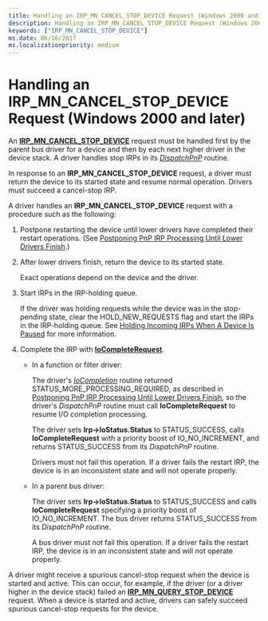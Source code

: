 ```yaml
---
title: Handling an IRP_MN_CANCEL_STOP_DEVICE Request (Windows 2000 and later)
description: Handling an IRP_MN_CANCEL_STOP_DEVICE Request (Windows 2000 and later)
keywords: ["IRP_MN_CANCEL_STOP_DEVICE"]
ms.date: 06/16/2017
ms.localizationpriority: medium
---
```


# Handling an IRP\_MN\_CANCEL\_STOP\_DEVICE Request (Windows 2000 and later)





An [**IRP\_MN\_CANCEL\_STOP\_DEVICE**](./irp-mn-cancel-stop-device.md) request must be handled first by the parent bus driver for a device and then by each next higher driver in the device stack. A driver handles stop IRPs in its [*DispatchPnP*](/windows-hardware/drivers/ddi/wdm/nc-wdm-driver_dispatch) routine.

In response to an **IRP\_MN\_CANCEL\_STOP\_DEVICE** request, a driver must return the device to its started state and resume normal operation. Drivers must succeed a cancel-stop IRP.

A driver handles an **IRP\_MN\_CANCEL\_STOP\_DEVICE** request with a procedure such as the following:

1.  Postpone restarting the device until lower drivers have completed their restart operations. (See [Postponing PnP IRP Processing Until Lower Drivers Finish](postponing-pnp-irp-processing-until-lower-drivers-finish.md).)

2.  After lower drivers finish, return the device to its started state.

    Exact operations depend on the device and the driver.

3.  Start IRPs in the IRP-holding queue.

    If the driver was holding requests while the device was in the stop-pending state, clear the HOLD\_NEW\_REQUESTS flag and start the IRPs in the IRP-holding queue. See [Holding Incoming IRPs When A Device Is Paused](holding-incoming-irps-when-a-device-is-paused.md) for more information.

4.  Complete the IRP with [**IoCompleteRequest**](/windows-hardware/drivers/ddi/wdm/nf-wdm-iocompleterequest).

    -   In a function or filter driver:

        The driver's [*IoCompletion*](/windows-hardware/drivers/ddi/wdm/nc-wdm-io_completion_routine) routine returned STATUS\_MORE\_PROCESSING\_REQUIRED, as described in [Postponing PnP IRP Processing Until Lower Drivers Finish](postponing-pnp-irp-processing-until-lower-drivers-finish.md), so the driver's *DispatchPnP* routine must call **IoCompleteRequest** to resume I/O completion processing.

        The driver sets **Irp-&gt;IoStatus.Status** to STATUS\_SUCCESS, calls **IoCompleteRequest** with a priority boost of IO\_NO\_INCREMENT, and returns STATUS\_SUCCESS from its *DispatchPnP* routine.

        Drivers must not fail this operation. If a driver fails the restart IRP, the device is in an inconsistent state and will not operate properly.

    -   In a parent bus driver:

        The driver sets **Irp-&gt;IoStatus.Status** to STATUS\_SUCCESS and calls **IoCompleteRequest** specifying a priority boost of IO\_NO\_INCREMENT. The bus driver returns STATUS\_SUCCESS from its *DispatchPnP* routine.

        A bus driver must not fail this operation. If a driver fails the restart IRP, the device is in an inconsistent state and will not operate properly.

A driver might receive a spurious cancel-stop request when the device is started and active. This can occur, for example, if the driver (or a driver higher in the device stack) failed an [**IRP\_MN\_QUERY\_STOP\_DEVICE**](./irp-mn-query-stop-device.md) request. When a device is started and active, drivers can safely succeed spurious cancel-stop requests for the device.

 

